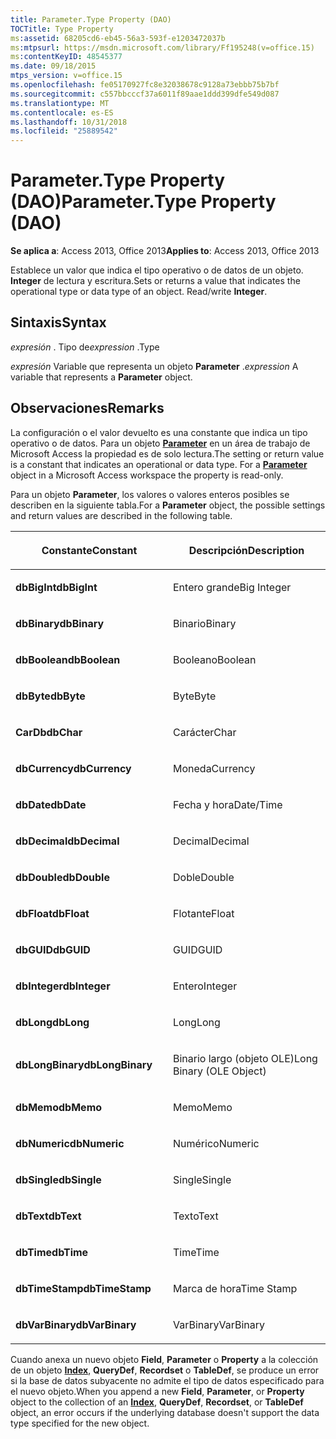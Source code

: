 ```yaml
---
title: Parameter.Type Property (DAO)
TOCTitle: Type Property
ms:assetid: 68205cd6-eb45-56a3-593f-e1203472037b
ms:mtpsurl: https://msdn.microsoft.com/library/Ff195248(v=office.15)
ms:contentKeyID: 48545377
ms.date: 09/18/2015
mtps_version: v=office.15
ms.openlocfilehash: fe05170927fc8e32038678c9128a73ebbb75b7bf
ms.sourcegitcommit: c557bbcccf37a6011f89aae1ddd399dfe549d087
ms.translationtype: MT
ms.contentlocale: es-ES
ms.lasthandoff: 10/31/2018
ms.locfileid: "25889542"
---
```

# <a name="parametertype-property-dao"></a><span data-ttu-id="87c69-102">Parameter.Type Property (DAO)</span><span class="sxs-lookup"><span data-stu-id="87c69-102">Parameter.Type Property (DAO)</span></span>


<span data-ttu-id="87c69-103">**Se aplica a**: Access 2013, Office 2013</span><span class="sxs-lookup"><span data-stu-id="87c69-103">**Applies to**: Access 2013, Office 2013</span></span>

<span data-ttu-id="87c69-p101">Establece un valor que indica el tipo operativo o de datos de un objeto. **Integer** de lectura y escritura.</span><span class="sxs-lookup"><span data-stu-id="87c69-p101">Sets or returns a value that indicates the operational type or data type of an object. Read/write **Integer**.</span></span>

## <a name="syntax"></a><span data-ttu-id="87c69-106">Sintaxis</span><span class="sxs-lookup"><span data-stu-id="87c69-106">Syntax</span></span>

<span data-ttu-id="87c69-107">*expresión* . Tipo de</span><span class="sxs-lookup"><span data-stu-id="87c69-107">*expression* .Type</span></span>

<span data-ttu-id="87c69-108">*expresión* Variable que representa un objeto **Parameter** .</span><span class="sxs-lookup"><span data-stu-id="87c69-108">*expression* A variable that represents a **Parameter** object.</span></span>

## <a name="remarks"></a><span data-ttu-id="87c69-109">Observaciones</span><span class="sxs-lookup"><span data-stu-id="87c69-109">Remarks</span></span>

<span data-ttu-id="87c69-p102">La configuración o el valor devuelto es una constante que indica un tipo operativo o de datos. Para un objeto **[Parameter](parameter-object-dao.md)** en un área de trabajo de Microsoft Access la propiedad es de solo lectura.</span><span class="sxs-lookup"><span data-stu-id="87c69-p102">The setting or return value is a constant that indicates an operational or data type. For a **[Parameter](parameter-object-dao.md)** object in a Microsoft Access workspace the property is read-only.</span></span>

<span data-ttu-id="87c69-112">Para un objeto **Parameter**, los valores o valores enteros posibles se describen en la siguiente tabla.</span><span class="sxs-lookup"><span data-stu-id="87c69-112">For a **Parameter** object, the possible settings and return values are described in the following table.</span></span>

<table>
<colgroup>
<col style="width: 50%" />
<col style="width: 50%" />
</colgroup>
<thead>
<tr class="header">
<th><p><span data-ttu-id="87c69-113">Constante</span><span class="sxs-lookup"><span data-stu-id="87c69-113">Constant</span></span></p></th>
<th><p><span data-ttu-id="87c69-114">Descripción</span><span class="sxs-lookup"><span data-stu-id="87c69-114">Description</span></span></p></th>
</tr>
</thead>
<tbody>
<tr class="odd">
<td><p><span data-ttu-id="87c69-115"><strong>dbBigInt</strong></span><span class="sxs-lookup"><span data-stu-id="87c69-115"><strong>dbBigInt</strong></span></span></p></td>
<td><p><span data-ttu-id="87c69-116">Entero grande</span><span class="sxs-lookup"><span data-stu-id="87c69-116">Big Integer</span></span></p></td>
</tr>
<tr class="even">
<td><p><span data-ttu-id="87c69-117"><strong>dbBinary</strong></span><span class="sxs-lookup"><span data-stu-id="87c69-117"><strong>dbBinary</strong></span></span></p></td>
<td><p><span data-ttu-id="87c69-118">Binario</span><span class="sxs-lookup"><span data-stu-id="87c69-118">Binary</span></span></p></td>
</tr>
<tr class="odd">
<td><p><span data-ttu-id="87c69-119"><strong>dbBoolean</strong></span><span class="sxs-lookup"><span data-stu-id="87c69-119"><strong>dbBoolean</strong></span></span></p></td>
<td><p><span data-ttu-id="87c69-120">Booleano</span><span class="sxs-lookup"><span data-stu-id="87c69-120">Boolean</span></span></p></td>
</tr>
<tr class="even">
<td><p><span data-ttu-id="87c69-121"><strong>dbByte</strong></span><span class="sxs-lookup"><span data-stu-id="87c69-121"><strong>dbByte</strong></span></span></p></td>
<td><p><span data-ttu-id="87c69-122">Byte</span><span class="sxs-lookup"><span data-stu-id="87c69-122">Byte</span></span></p></td>
</tr>
<tr class="odd">
<td><p><span data-ttu-id="87c69-123"><strong>CarDb</strong></span><span class="sxs-lookup"><span data-stu-id="87c69-123"><strong>dbChar</strong></span></span></p></td>
<td><p><span data-ttu-id="87c69-124">Carácter</span><span class="sxs-lookup"><span data-stu-id="87c69-124">Char</span></span></p></td>
</tr>
<tr class="even">
<td><p><span data-ttu-id="87c69-125"><strong>dbCurrency</strong></span><span class="sxs-lookup"><span data-stu-id="87c69-125"><strong>dbCurrency</strong></span></span></p></td>
<td><p><span data-ttu-id="87c69-126">Moneda</span><span class="sxs-lookup"><span data-stu-id="87c69-126">Currency</span></span></p></td>
</tr>
<tr class="odd">
<td><p><span data-ttu-id="87c69-127"><strong>dbDate</strong></span><span class="sxs-lookup"><span data-stu-id="87c69-127"><strong>dbDate</strong></span></span></p></td>
<td><p><span data-ttu-id="87c69-128">Fecha y hora</span><span class="sxs-lookup"><span data-stu-id="87c69-128">Date/Time</span></span></p></td>
</tr>
<tr class="even">
<td><p><span data-ttu-id="87c69-129"><strong>dbDecimal</strong></span><span class="sxs-lookup"><span data-stu-id="87c69-129"><strong>dbDecimal</strong></span></span></p></td>
<td><p><span data-ttu-id="87c69-130">Decimal</span><span class="sxs-lookup"><span data-stu-id="87c69-130">Decimal</span></span></p></td>
</tr>
<tr class="odd">
<td><p><span data-ttu-id="87c69-131"><strong>dbDouble</strong></span><span class="sxs-lookup"><span data-stu-id="87c69-131"><strong>dbDouble</strong></span></span></p></td>
<td><p><span data-ttu-id="87c69-132">Doble</span><span class="sxs-lookup"><span data-stu-id="87c69-132">Double</span></span></p></td>
</tr>
<tr class="even">
<td><p><span data-ttu-id="87c69-133"><strong>dbFloat</strong></span><span class="sxs-lookup"><span data-stu-id="87c69-133"><strong>dbFloat</strong></span></span></p></td>
<td><p><span data-ttu-id="87c69-134">Flotante</span><span class="sxs-lookup"><span data-stu-id="87c69-134">Float</span></span></p></td>
</tr>
<tr class="odd">
<td><p><span data-ttu-id="87c69-135"><strong>dbGUID</strong></span><span class="sxs-lookup"><span data-stu-id="87c69-135"><strong>dbGUID</strong></span></span></p></td>
<td><p><span data-ttu-id="87c69-136">GUID</span><span class="sxs-lookup"><span data-stu-id="87c69-136">GUID</span></span></p></td>
</tr>
<tr class="even">
<td><p><span data-ttu-id="87c69-137"><strong>dbInteger</strong></span><span class="sxs-lookup"><span data-stu-id="87c69-137"><strong>dbInteger</strong></span></span></p></td>
<td><p><span data-ttu-id="87c69-138">Entero</span><span class="sxs-lookup"><span data-stu-id="87c69-138">Integer</span></span></p></td>
</tr>
<tr class="odd">
<td><p><span data-ttu-id="87c69-139"><strong>dbLong</strong></span><span class="sxs-lookup"><span data-stu-id="87c69-139"><strong>dbLong</strong></span></span></p></td>
<td><p><span data-ttu-id="87c69-140">Long</span><span class="sxs-lookup"><span data-stu-id="87c69-140">Long</span></span></p></td>
</tr>
<tr class="even">
<td><p><span data-ttu-id="87c69-141"><strong>dbLongBinary</strong></span><span class="sxs-lookup"><span data-stu-id="87c69-141"><strong>dbLongBinary</strong></span></span></p></td>
<td><p><span data-ttu-id="87c69-142">Binario largo (objeto OLE)</span><span class="sxs-lookup"><span data-stu-id="87c69-142">Long Binary (OLE Object)</span></span></p></td>
</tr>
<tr class="odd">
<td><p><span data-ttu-id="87c69-143"><strong>dbMemo</strong></span><span class="sxs-lookup"><span data-stu-id="87c69-143"><strong>dbMemo</strong></span></span></p></td>
<td><p><span data-ttu-id="87c69-144">Memo</span><span class="sxs-lookup"><span data-stu-id="87c69-144">Memo</span></span></p></td>
</tr>
<tr class="even">
<td><p><span data-ttu-id="87c69-145"><strong>dbNumeric</strong></span><span class="sxs-lookup"><span data-stu-id="87c69-145"><strong>dbNumeric</strong></span></span></p></td>
<td><p><span data-ttu-id="87c69-146">Numérico</span><span class="sxs-lookup"><span data-stu-id="87c69-146">Numeric</span></span></p></td>
</tr>
<tr class="odd">
<td><p><span data-ttu-id="87c69-147"><strong>dbSingle</strong></span><span class="sxs-lookup"><span data-stu-id="87c69-147"><strong>dbSingle</strong></span></span></p></td>
<td><p><span data-ttu-id="87c69-148">Single</span><span class="sxs-lookup"><span data-stu-id="87c69-148">Single</span></span></p></td>
</tr>
<tr class="even">
<td><p><span data-ttu-id="87c69-149"><strong>dbText</strong></span><span class="sxs-lookup"><span data-stu-id="87c69-149"><strong>dbText</strong></span></span></p></td>
<td><p><span data-ttu-id="87c69-150">Texto</span><span class="sxs-lookup"><span data-stu-id="87c69-150">Text</span></span></p></td>
</tr>
<tr class="odd">
<td><p><span data-ttu-id="87c69-151"><strong>dbTime</strong></span><span class="sxs-lookup"><span data-stu-id="87c69-151"><strong>dbTime</strong></span></span></p></td>
<td><p><span data-ttu-id="87c69-152">Time</span><span class="sxs-lookup"><span data-stu-id="87c69-152">Time</span></span></p></td>
</tr>
<tr class="even">
<td><p><span data-ttu-id="87c69-153"><strong>dbTimeStamp</strong></span><span class="sxs-lookup"><span data-stu-id="87c69-153"><strong>dbTimeStamp</strong></span></span></p></td>
<td><p><span data-ttu-id="87c69-154">Marca de hora</span><span class="sxs-lookup"><span data-stu-id="87c69-154">Time Stamp</span></span></p></td>
</tr>
<tr class="odd">
<td><p><span data-ttu-id="87c69-155"><strong>dbVarBinary</strong></span><span class="sxs-lookup"><span data-stu-id="87c69-155"><strong>dbVarBinary</strong></span></span></p></td>
<td><p><span data-ttu-id="87c69-156">VarBinary</span><span class="sxs-lookup"><span data-stu-id="87c69-156">VarBinary</span></span></p></td>
</tr>
</tbody>
</table>


<span data-ttu-id="87c69-157">Cuando anexa un nuevo objeto **Field**, **Parameter** o **Property** a la colección de un objeto **[Index](index-object-dao.md)**, **QueryDef**, **Recordset** o **TableDef**, se produce un error si la base de datos subyacente no admite el tipo de datos especificado para el nuevo objeto.</span><span class="sxs-lookup"><span data-stu-id="87c69-157">When you append a new **Field**, **Parameter**, or **Property** object to the collection of an **[Index](index-object-dao.md)**, **QueryDef**, **Recordset**, or **TableDef** object, an error occurs if the underlying database doesn't support the data type specified for the new object.</span></span>

